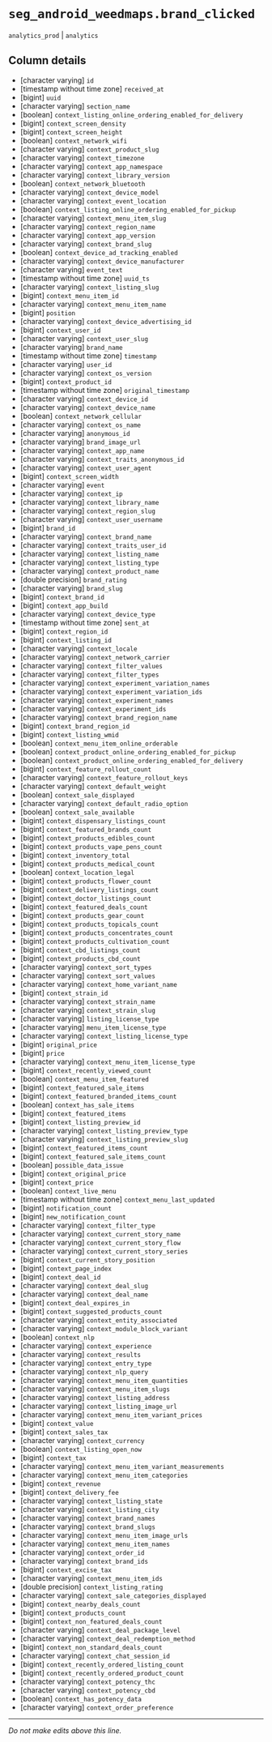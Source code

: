 # `seg_android_weedmaps.brand_clicked`
`analytics_prod` | `analytics`

## Column details
* [character varying] `id`
* [timestamp without time zone] `received_at`
* [bigint]    `uuid`
* [character varying] `section_name`
* [boolean]   `context_listing_online_ordering_enabled_for_delivery`
* [bigint]    `context_screen_density`
* [bigint]    `context_screen_height`
* [boolean]   `context_network_wifi`
* [character varying] `context_product_slug`
* [character varying] `context_timezone`
* [character varying] `context_app_namespace`
* [character varying] `context_library_version`
* [boolean]   `context_network_bluetooth`
* [character varying] `context_device_model`
* [character varying] `context_event_location`
* [boolean]   `context_listing_online_ordering_enabled_for_pickup`
* [character varying] `context_menu_item_slug`
* [character varying] `context_region_name`
* [character varying] `context_app_version`
* [character varying] `context_brand_slug`
* [boolean]   `context_device_ad_tracking_enabled`
* [character varying] `context_device_manufacturer`
* [character varying] `event_text`
* [timestamp without time zone] `uuid_ts`
* [character varying] `context_listing_slug`
* [bigint]    `context_menu_item_id`
* [character varying] `context_menu_item_name`
* [bigint]    `position`
* [character varying] `context_device_advertising_id`
* [bigint]    `context_user_id`
* [character varying] `context_user_slug`
* [character varying] `brand_name`
* [timestamp without time zone] `timestamp`
* [character varying] `user_id`
* [character varying] `context_os_version`
* [bigint]    `context_product_id`
* [timestamp without time zone] `original_timestamp`
* [character varying] `context_device_id`
* [character varying] `context_device_name`
* [boolean]   `context_network_cellular`
* [character varying] `context_os_name`
* [character varying] `anonymous_id`
* [character varying] `brand_image_url`
* [character varying] `context_app_name`
* [character varying] `context_traits_anonymous_id`
* [character varying] `context_user_agent`
* [bigint]    `context_screen_width`
* [character varying] `event`
* [character varying] `context_ip`
* [character varying] `context_library_name`
* [character varying] `context_region_slug`
* [character varying] `context_user_username`
* [bigint]    `brand_id`
* [character varying] `context_brand_name`
* [character varying] `context_traits_user_id`
* [character varying] `context_listing_name`
* [character varying] `context_listing_type`
* [character varying] `context_product_name`
* [double precision] `brand_rating`
* [character varying] `brand_slug`
* [bigint]    `context_brand_id`
* [bigint]    `context_app_build`
* [character varying] `context_device_type`
* [timestamp without time zone] `sent_at`
* [bigint]    `context_region_id`
* [bigint]    `context_listing_id`
* [character varying] `context_locale`
* [character varying] `context_network_carrier`
* [character varying] `context_filter_values`
* [character varying] `context_filter_types`
* [character varying] `context_experiment_variation_names`
* [character varying] `context_experiment_variation_ids`
* [character varying] `context_experiment_names`
* [character varying] `context_experiment_ids`
* [character varying] `context_brand_region_name`
* [bigint]    `context_brand_region_id`
* [bigint]    `context_listing_wmid`
* [boolean]   `context_menu_item_online_orderable`
* [boolean]   `context_product_online_ordering_enabled_for_pickup`
* [boolean]   `context_product_online_ordering_enabled_for_delivery`
* [bigint]    `context_feature_rollout_count`
* [character varying] `context_feature_rollout_keys`
* [character varying] `context_default_weight`
* [boolean]   `context_sale_displayed`
* [character varying] `context_default_radio_option`
* [boolean]   `context_sale_available`
* [bigint]    `context_dispensary_listings_count`
* [bigint]    `context_featured_brands_count`
* [bigint]    `context_products_edibles_count`
* [bigint]    `context_products_vape_pens_count`
* [bigint]    `context_inventory_total`
* [bigint]    `context_products_medical_count`
* [boolean]   `context_location_legal`
* [bigint]    `context_products_flower_count`
* [bigint]    `context_delivery_listings_count`
* [bigint]    `context_doctor_listings_count`
* [bigint]    `context_featured_deals_count`
* [bigint]    `context_products_gear_count`
* [bigint]    `context_products_topicals_count`
* [bigint]    `context_products_concentrates_count`
* [bigint]    `context_products_cultivation_count`
* [bigint]    `context_cbd_listings_count`
* [bigint]    `context_products_cbd_count`
* [character varying] `context_sort_types`
* [character varying] `context_sort_values`
* [character varying] `context_home_variant_name`
* [bigint]    `context_strain_id`
* [character varying] `context_strain_name`
* [character varying] `context_strain_slug`
* [character varying] `listing_license_type`
* [character varying] `menu_item_license_type`
* [character varying] `context_listing_license_type`
* [bigint]    `original_price`
* [bigint]    `price`
* [character varying] `context_menu_item_license_type`
* [bigint]    `context_recently_viewed_count`
* [boolean]   `context_menu_item_featured`
* [bigint]    `context_featured_sale_items`
* [bigint]    `context_featured_branded_items_count`
* [boolean]   `context_has_sale_items`
* [bigint]    `context_featured_items`
* [bigint]    `context_listing_preview_id`
* [character varying] `context_listing_preview_type`
* [character varying] `context_listing_preview_slug`
* [bigint]    `context_featured_items_count`
* [bigint]    `context_featured_sale_items_count`
* [boolean]   `possible_data_issue`
* [bigint]    `context_original_price`
* [bigint]    `context_price`
* [boolean]   `context_live_menu`
* [timestamp without time zone] `context_menu_last_updated`
* [bigint]    `notification_count`
* [bigint]    `new_notification_count`
* [character varying] `context_filter_type`
* [character varying] `context_current_story_name`
* [character varying] `context_current_story_flow`
* [character varying] `context_current_story_series`
* [bigint]    `context_current_story_position`
* [bigint]    `context_page_index`
* [bigint]    `context_deal_id`
* [character varying] `context_deal_slug`
* [character varying] `context_deal_name`
* [bigint]    `context_deal_expires_in`
* [bigint]    `context_suggested_products_count`
* [character varying] `context_entity_associated`
* [character varying] `context_module_block_variant`
* [boolean]   `context_nlp`
* [character varying] `context_experience`
* [character varying] `context_results`
* [character varying] `context_entry_type`
* [character varying] `context_nlp_query`
* [character varying] `context_menu_item_quantities`
* [character varying] `context_menu_item_slugs`
* [character varying] `context_listing_address`
* [character varying] `context_listing_image_url`
* [character varying] `context_menu_item_variant_prices`
* [bigint]    `context_value`
* [bigint]    `context_sales_tax`
* [character varying] `context_currency`
* [boolean]   `context_listing_open_now`
* [bigint]    `context_tax`
* [character varying] `context_menu_item_variant_measurements`
* [character varying] `context_menu_item_categories`
* [bigint]    `context_revenue`
* [bigint]    `context_delivery_fee`
* [character varying] `context_listing_state`
* [character varying] `context_listing_city`
* [character varying] `context_brand_names`
* [character varying] `context_brand_slugs`
* [character varying] `context_menu_item_image_urls`
* [character varying] `context_menu_item_names`
* [character varying] `context_order_id`
* [character varying] `context_brand_ids`
* [bigint]    `context_excise_tax`
* [character varying] `context_menu_item_ids`
* [double precision] `context_listing_rating`
* [character varying] `context_sale_categories_displayed`
* [bigint]    `context_nearby_deals_count`
* [bigint]    `context_products_count`
* [bigint]    `context_non_featured_deals_count`
* [character varying] `context_deal_package_level`
* [character varying] `context_deal_redemption_method`
* [bigint]    `context_non_standard_deals_count`
* [character varying] `context_chat_session_id`
* [bigint]    `context_recently_ordered_listing_count`
* [bigint]    `context_recently_ordered_product_count`
* [character varying] `context_potency_thc`
* [character varying] `context_potency_cbd`
* [boolean]   `context_has_potency_data`
* [character varying] `context_order_preference`

-------------------------------------------------------------------------------
*Do not make edits above this line.*
